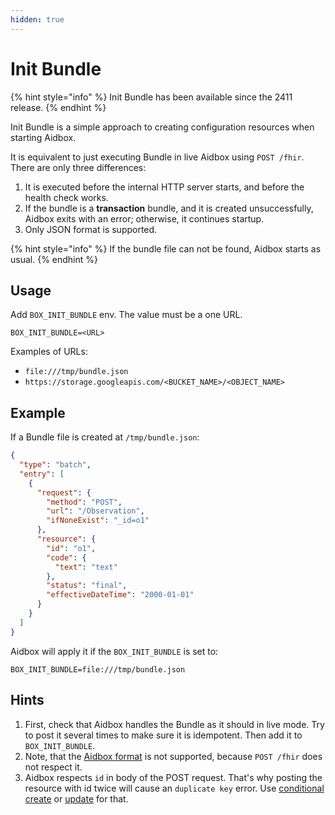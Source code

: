 ```yaml
---
hidden: true
---
```


# Init Bundle

{% hint style="info" %}
Init Bundle has been available since the 2411 release.
{% endhint %}

Init Bundle is a simple approach to creating configuration resources when starting Aidbox.&#x20;

It is equivalent to just executing Bundle in live Aidbox using `POST /fhir`. There are only three differences:

1. It is executed before the internal HTTP server starts, and before the health check works.
2. If the bundle is a **transaction** bundle, and it is created unsuccessfully, Aidbox exits with an error; otherwise, it continues startup.
3. Only JSON format is supported.

{% hint style="info" %}
If the bundle file can not be found, Aidbox starts as usual.
{% endhint %}

## Usage

Add `BOX_INIT_BUNDLE` env. The value must be a one URL.&#x20;

```
BOX_INIT_BUNDLE=<URL>
```

Examples of URLs:

* `file:///tmp/bundle.json`
* `https://storage.googleapis.com/<BUCKET_NAME>/<OBJECT_NAME>`

## Example

If a Bundle file is created at `/tmp/bundle.json`:

```json
{
  "type": "batch",
  "entry": [
    {
      "request": {
        "method": "POST",
        "url": "/Observation",
        "ifNoneExist": "_id=o1"
      },
      "resource": {
        "id": "o1",
        "code": {
          "text": "text"
        },
        "status": "final",
        "effectiveDateTime": "2000-01-01"
      }
    }
  ]
}
```

Aidbox will apply it if the `BOX_INIT_BUNDLE` is set to:

```
BOX_INIT_BUNDLE=file:///tmp/bundle.json
```

## Hints

1. First, check that Aidbox handles the Bundle as it should in live mode. Try to post it several times to make sure it is idempotent. Then add it to `BOX_INIT_BUNDLE`.
2. Note, that the [Aidbox format](https://docs.aidbox.app/storage-1/aidbox-and-fhir-formats) is not supported, because `POST /fhir` does not respect it.
3. Aidbox respects `id` in body of the POST request. That's why posting the resource with id twice will cause an `duplicate key` error. Use [conditional create](../api-1/api/crud-1/fhir-and-aidbox-crud.md#conditional-create) or [update](../api-1/api/crud-1/update.md) for that.
